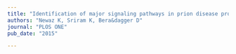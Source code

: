 ```yaml
---
title: "Identification of major signaling pathways in prion disease progression using network analysis"
authors: "Newaz K, Sriram K, Bera&dagger D"
journal: "PLOS ONE"
pub_date: "2015"

---
```

